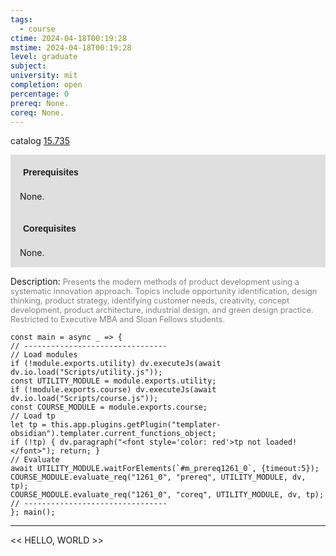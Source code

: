 ```yaml
---
tags:
  - course
ctime: 2024-04-18T00:19:28
mstime: 2024-04-18T00:19:28
level: graduate
subject: 
university: mit
completion: open
percentage: 0
prereq: None.
coreq: None.
---
```


catalog [15.735](http://student.mit.edu/catalog/m15c.html#15.735)

<span style="display: block; padding: 15px; background-color: rgb(100, 100, 100, 0.2);"><font id="m_prereq1261_0" style="display: block; font-family: Arial, sans-serif; font-weight: bold; padding: 5px">Prerequisites</font><br><span id="prereq1261_0">None.</span></span>
<span style="display: block; padding: 15px; background-color: rgb(100, 100, 100, 0.2);"><font id="m_coreq1261_0" style="display: block; font-family: Arial, sans-serif; font-weight: bold; padding: 5px">Corequisites</font><br><span id="coreq1261_0">None.</span></span>

<font style="">Description:</font>
<font style="color: grey; font-size: 0.8rem;">Presents the modern methods of product development using a systematic innovation approach. Topics include opportunity identification, design thinking, product strategy, identifying customer needs, creativity, concept development, product architecture, industrial design, and green design practice. Restricted to Executive MBA and Sloan Fellows students.</font>

```dataviewjs
const main = async _ => {
// --------------------------------
// Load modules
if (!module.exports.utility) dv.executeJs(await dv.io.load("Scripts/utility.js"));
const UTILITY_MODULE = module.exports.utility;
if (!module.exports.course) dv.executeJs(await dv.io.load("Scripts/course.js"));
const COURSE_MODULE = module.exports.course;
// Load tp
let tp = this.app.plugins.getPlugin("templater-obsidian").templater.current_functions_object;
if (!tp) { dv.paragraph("<font style='color: red'>tp not loaded!</font>"); return; }
// Evaluate
await UTILITY_MODULE.waitForElements(`#m_prereq1261_0`, {timeout:5});
COURSE_MODULE.evaluate_req("1261_0", "prereq", UTILITY_MODULE, dv, tp);
COURSE_MODULE.evaluate_req("1261_0", "coreq", UTILITY_MODULE, dv, tp);
// --------------------------------
}; main();
```

---

<< HELLO, WORLD >>
